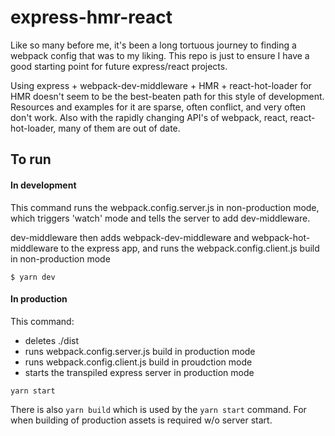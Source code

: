 # express-hmr-react

Like so many before me, it's been a long tortuous journey to finding a webpack config that was to my liking.  This repo is just to ensure I have a good starting point for future express/react projects.

Using express + webpack-dev-middleware + HMR + react-hot-loader for HMR doesn't seem to be the best-beaten path for this style of development.  Resources and examples for it are sparse, often conflict, and very often don't work.  Also with the rapidly changing API's of webpack, react, react-hot-loader, many of them are out of date.

## To run

#### In development
This command runs the webpack.config.server.js in non-production mode, which triggers 'watch' mode and tells the server to add dev-middleware.

dev-middleware then adds webpack-dev-middleware and webpack-hot-middleware to the express app, and runs the webpack.config.client.js build in non-production mode
```
$ yarn dev
```

#### In production
This command:
* deletes ./dist
* runs webpack.config.server.js build in production mode
* runs webpack.config.client.js build in proudction mode
* starts the transpiled express server in production mode
```
yarn start
```

There is also `yarn build` which is used by the `yarn start` command.  For when building of production assets is required w/o server start.
